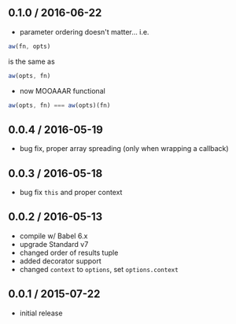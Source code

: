 0.1.0 / 2016-06-22
------------------
- parameter ordering doesn't matter... i.e.

```js
aw(fn, opts)
```

is the same as

```js
aw(opts, fn)
```

- now MOOAAAR functional

```js
aw(opts, fn) === aw(opts)(fn)
```



0.0.4 / 2016-05-19
------------------
- bug fix, proper array spreading (only when wrapping a callback)

0.0.3 / 2016-05-18
------------------
- bug fix `this` and proper context

0.0.2 / 2016-05-13
------------------
- compile w/ Babel 6.x
- upgrade Standard v7
- changed order of results tuple
- added decorator support
- changed `context` to `options`, set `options.context`

0.0.1 / 2015-07-22
------------------
- initial release
